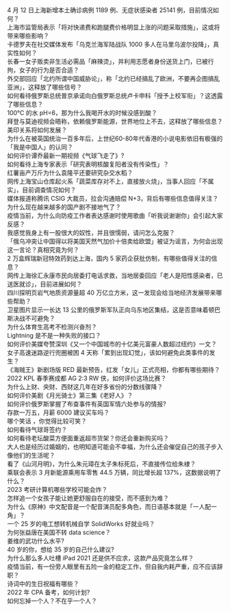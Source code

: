 4 月 12 日上海新增本土确诊病例 1189 例、无症状感染者 25141 例，目前情况如何？  
上海市监管局表示「将对快递费和跑腿费价格明显上涨的问题采取措施」，这或将带来哪些影响？  
卡德罗夫在社交媒体发布「乌克兰海军陆战队 1000 多人在马里乌波尔投降」，真实性如何？  
长春一女子贩卖非生活必需品「麻辣烫」，并利用志愿者身份送货上门，已被行拘，女子的行为是否合适？  
外交部回应「北约所谓中国威胁论」，称「北约已经搞乱了欧洲，不要再企图搞乱亚洲」，这释放了哪些信号？  
如何看待俄罗斯总统普京承诺向白俄罗斯总统卢卡申科「授予上校军衔」？这透露了哪些信息？  
100℃ 的水 pH=6，那为什么我喝开水的时候没感到酸？  
拜登与莫迪视频会晤称，依赖俄罗斯能源，世界地位上不去，这释放了哪些信息？美印关系将如何发展？  
为什么在被英国统治一百多年后，上世纪60-80年代香港的小说电影依旧有极强的「我是中国人」的认同？  
如何评价谭乔最新一期视频《气球飞走了》?  
如何看待上海专家表示「研究表明核酸复阳者没有传染性」？  
红薯亩产万斤为什么袁隆平还要研究杂交水稻？  
网传上海宝山仓库起火系「蔬菜库存对不上，直接放火烧」，当事人回应「不属实」，目前调查情况如何？  
媒体报道称腾讯 CSIG 大裁员，拉会沟通赔偿 N+3，背后有哪些信息值得关注？  
为什么现在越来越多的国产剧不接地气了？  
疫情当前，为什么向防疫工作者表达感谢时使用歌曲「听我说谢谢你」会引起大家反感？  
我感觉我身上有一股很大的奴性，并且很懦弱，请问怎么克服？  
「俄乌冲突让中国得以将美国天然气加价十倍卖给欧盟」被证为谣言，为何会出现这一言论？真相究竟为何？  
2 万盒辉瑞新冠特效药到达上海，国内 5 家药企获批仿制，有哪些值得关注的信息？  
网传上海徐汇永康市民向居委打电话求救，当地居委回应「老人是阳性感染者，已送医就诊」，目前进展如何？  
四川探明页岩气地质资源量超 40 万亿立方米，这一发现会给当地经济发展带来哪些帮助？  
卫星图片显示一长达 13 公里的俄罗斯军队正向乌东地区集结，这是否意味着顿巴斯决战不可避免？  
为什么体育生高考不检测兴奋剂？  
Lightning 是不是一种失败的接口？  
如何评价美媒夸赞深圳《又一个中国城市的十亿美元富豪人数超过纽约》一文？  
女子高速迷路逆行兜圈被困 4 天称「累到出现幻觉」，该如何避免此类事件的发生？  
《海贼王》新剧场版 RED 最新预告，红发「女儿」正式亮相，你都有哪些期待？  
2022 KPL 春季赛成都 AG 2:3 RW 侠，如何评价这场比赛？  
为什么上财、央财、西财这几年在好多省份的分数线骤降？  
如何评价美剧《月光骑士》第三集《老好人》？  
如何评价俄罗斯掌握了布查事件有英国军情六处参与的情报?  
存款一万五，月薪 6000 建议买车吗？  
哪个笑话 ，你觉得比较可笑？  
如何看待气球哥签约？  
如何看待老坛酸菜方便面重返超市货架？你还会重新购买吗？  
大人也是经历过婚姻的，也明知道可能会不幸福，为什么还会催促自己的孩子步入像他们的生活呢？  
看了《山河月明》，为什么朱元璋在太子朱标死后，不直接传位给朱棣？  
乘联会表示 3 月新能源乘用车零售 44.5 万辆，同比增长超 137%，这数据说明了什么？  
2023 考研计算机哪些学校可能会炸？  
怎样追一个女孩子能让她更舒服自在的接受，而不感到为难？  
为什么《原神》中文配音是一个配音演员配多角色，而日语基本就是「一人配一角」？  
一个 25 岁的电工想转机械自学 SolidWorks 好就业吗？  
为何张益唐在美国不转 data science？  
姜维的武功什么水平?  
40 岁的你，想给 35 岁的自己什么建议?  
为什么那么多人吐槽 iPad 2021 还是供不应求，这款产品究竟怎么样？  
疫情当前，有一份旁人眼里有五险一金的稳定工作，但自我内耗严重，应不应该辞职？  
诗词中的生日祝福有哪些？  
2022 年 CPA 备考，如何计划?  
如何忘掉一个人？不在乎一个人？  
